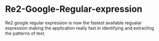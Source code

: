 # Re2-Google-Regular-expression

Re2 google regular expression is now the fastest available regualar expression making the application really fast in identifying and extracting the patterns of text. 



